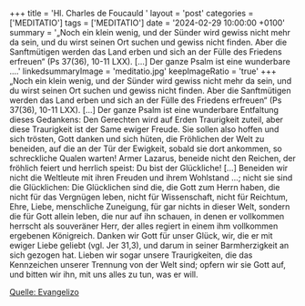 +++
title = 'Hl. Charles de Foucauld  '
layout = 'post'
categories = ['MEDITATIO']
tags = ['MEDITATIO']
date = '2024-02-29 10:00:00 +0100'
summary = '„Noch ein klein wenig, und der Sünder wird gewiss nicht mehr da sein, und du wirst seinen Ort suchen und gewiss nicht finden. Aber die Sanftmütigen werden das Land erben und sich an der Fülle des Friedens erfreuen“ (Ps 37(36), 10-11 LXX). […] Der ganze Psalm ist eine wunderbare ....'
linkedsummaryImage = 'meditatio.jpg'
keepImageRatio = 'true'
+++
„Noch ein klein wenig, und der Sünder wird gewiss nicht mehr da sein, und du wirst seinen Ort suchen und gewiss nicht finden. Aber die Sanftmütigen werden das Land erben und sich an der Fülle des Friedens erfreuen“ (Ps 37(36), 10-11 LXX). […]
Der ganze Psalm ist eine wunderbare Entfaltung dieses Gedankens: Den Gerechten wird auf Erden Traurigkeit zuteil, aber diese Traurigkeit ist der Same ewiger Freude.<!--more--> Sie sollen also hoffen und sich trösten, Gott danken und sich hüten, die Fröhlichen der Welt zu beneiden, auf die an der Tür der Ewigkeit, sobald sie dort ankommen, so schreckliche Qualen warten! Armer Lazarus, beneide nicht den Reichen, der fröhlich feiert und herrlich speist: Du bist der Glückliche! […] Beneiden wir nicht die Weltleute mit ihren Freuden und ihrem Wohlstand …; nicht sie sind die Glücklichen: Die Glücklichen sind die, die Gott zum Herrn haben, die nicht für das Vergnügen leben, nicht für Wissenschaft, nicht für Reichtum, Ehre, Liebe, menschliche Zuneigung, für gar nichts in dieser Welt, sondern die für Gott allein leben, die nur auf ihn schauen, in denen er vollkommen herrscht als souveräner Herr, der alles regiert in einem ihm vollkommen ergebenen Königreich.
Danken wir Gott für unser Glück, wir, die er mit ewiger Liebe geliebt (vgl. Jer 31,3), und darum in seiner Barmherzigkeit an sich gezogen hat. Lieben wir sogar unsere Traurigkeiten, die das Kennzeichen unserer Trennung von der Welt sind; opfern wir sie Gott auf, und bitten wir ihn, mit uns alles zu tun, was er will. 


[Quelle: Evangelizo](https://evangeliumtagfuertag.org/DE/gospel)
